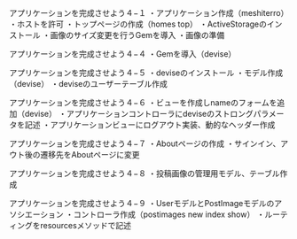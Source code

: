 アプリケーションを完成させよう４−１
・アプリケーション作成（meshiterro）
・ホストを許可
・トップページの作成（homes top）
・ActiveStorageのインストール
・画像のサイズ変更を行うGemを導入
・画像の準備

アプリケーションを完成させよう４−４
・Gemを導入（devise）

アプリケーションを完成させよう４−５
・deviseのインストール
・モデル作成（devise）
・deviseのユーザーテーブル作成

アプリケーションを完成させよう４−６
・ビューを作成しnameのフォームを追加（devise）
・アプリケーションコントローラにdeviseのストロングパラメータを記述
・アプリケーションビューにログアウト実装、動的なヘッダー作成

アプリケーションを完成させよう４−７
・Aboutページの作成
・サインイン、アウト後の遷移先をAboutページに変更

アプリケーションを完成させよう４−８
・投稿画像の管理用モデル、テーブル作成

アプリケーションを完成させよう４−９
・UserモデルとPostImageモデルのアソシエーション
・コントローラ作成（postimages new index show）
・ルーティングをresourcesメソッドで記述
